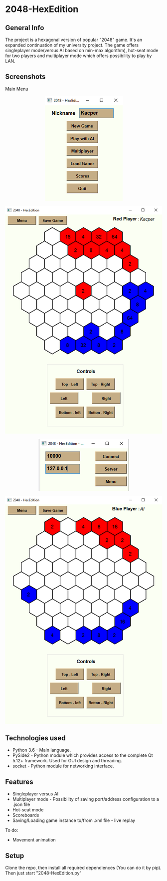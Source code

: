 # 2048-HexEdition
## General Info
The project is a hexagonal version of popular "2048" game. It's an expanded continuation of my university project. 
The game offers singleplayer mode(versus AI based on min-max algorithm), hot-seat mode for two players and multiplayer mode which offers possibility to play by LAN.

## Screenshots
Main Menu
<p align="center"> 
<img src="./img/menu.png">
</p>
<p align="center"> 
<img src="./img/in_game.png">
</p>
<p align="center"> 
<img src="./img/multi_menu.png">
</p>
<p align="center"> 
<img src="./img/in_game_2.png">
</p>

## Technologies used
* Python 3.6 - Main language.
* PySide2 - Python module which provides access to the complete Qt 5.12+ framework. Used for GUI design and threading.
* socket - Python module for networking interface.

## Features
* Singleplayer versus AI
* Multiplayer mode - Possibility of saving port/address configuration to a .json file
* Hot-seat mode
* Scoreboards
* Saving/Loading game instance to/from .xml file - live replay

To do:
* Movement animation

## Setup
Clone the repo, then install all required dependiences (You can do it by pip). Then just start "2048-HexEdition.py" 
